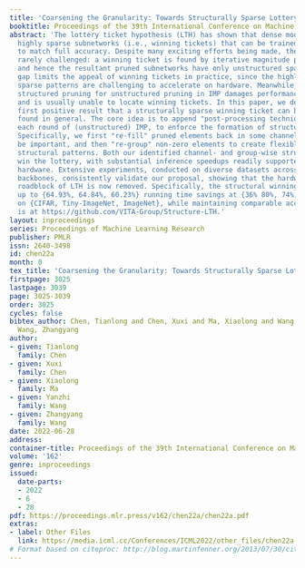 ```yaml
---
title: 'Coarsening the Granularity: Towards Structurally Sparse Lottery Tickets'
booktitle: Proceedings of the 39th International Conference on Machine Learning
abstract: 'The lottery ticket hypothesis (LTH) has shown that dense models contain
  highly sparse subnetworks (i.e., winning tickets) that can be trained in isolation
  to match full accuracy. Despite many exciting efforts being made, there is one "commonsense"
  rarely challenged: a winning ticket is found by iterative magnitude pruning (IMP)
  and hence the resultant pruned subnetworks have only unstructured sparsity. That
  gap limits the appeal of winning tickets in practice, since the highly irregular
  sparse patterns are challenging to accelerate on hardware. Meanwhile, directly substituting
  structured pruning for unstructured pruning in IMP damages performance more severely
  and is usually unable to locate winning tickets. In this paper, we demonstrate the
  first positive result that a structurally sparse winning ticket can be effectively
  found in general. The core idea is to append "post-processing techniques" after
  each round of (unstructured) IMP, to enforce the formation of structural sparsity.
  Specifically, we first "re-fill" pruned elements back in some channels deemed to
  be important, and then "re-group" non-zero elements to create flexible group-wise
  structural patterns. Both our identified channel- and group-wise structural subnetworks
  win the lottery, with substantial inference speedups readily supported by existing
  hardware. Extensive experiments, conducted on diverse datasets across multiple network
  backbones, consistently validate our proposal, showing that the hardware acceleration
  roadblock of LTH is now removed. Specifically, the structural winning tickets obtain
  up to {64.93%, 64.84%, 60.23%} running time savings at {36% 80%, 74%, 58%} sparsity
  on {CIFAR, Tiny-ImageNet, ImageNet}, while maintaining comparable accuracy. Code
  is at https://github.com/VITA-Group/Structure-LTH.'
layout: inproceedings
series: Proceedings of Machine Learning Research
publisher: PMLR
issn: 2640-3498
id: chen22a
month: 0
tex_title: 'Coarsening the Granularity: Towards Structurally Sparse Lottery Tickets'
firstpage: 3025
lastpage: 3039
page: 3025-3039
order: 3025
cycles: false
bibtex_author: Chen, Tianlong and Chen, Xuxi and Ma, Xiaolong and Wang, Yanzhi and
  Wang, Zhangyang
author:
- given: Tianlong
  family: Chen
- given: Xuxi
  family: Chen
- given: Xiaolong
  family: Ma
- given: Yanzhi
  family: Wang
- given: Zhangyang
  family: Wang
date: 2022-06-28
address:
container-title: Proceedings of the 39th International Conference on Machine Learning
volume: '162'
genre: inproceedings
issued:
  date-parts:
  - 2022
  - 6
  - 28
pdf: https://proceedings.mlr.press/v162/chen22a/chen22a.pdf
extras:
- label: Other Files
  link: https://media.icml.cc/Conferences/ICML2022/other_files/chen22a-supp.zip
# Format based on citeproc: http://blog.martinfenner.org/2013/07/30/citeproc-yaml-for-bibliographies/
---
```

